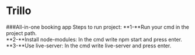 # Trillo
###All-in-one booking app
Steps to run project:
**1-**Run your cmd in the project path.  
**2-**Install node-modules: 
 In the cmd write npm start and press enter.
**3-**Use live-server:
 In the cmd write live-server and press enter.

